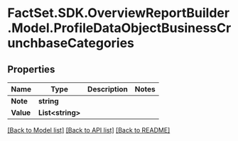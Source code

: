 # FactSet.SDK.OverviewReportBuilder.Model.ProfileDataObjectBusinessCrunchbaseCategories

## Properties

Name | Type | Description | Notes
------------ | ------------- | ------------- | -------------
**Note** | **string** |  | 
**Value** | **List&lt;string&gt;** |  | 

[[Back to Model list]](../README.md#documentation-for-models) [[Back to API list]](../README.md#documentation-for-api-endpoints) [[Back to README]](../README.md)

